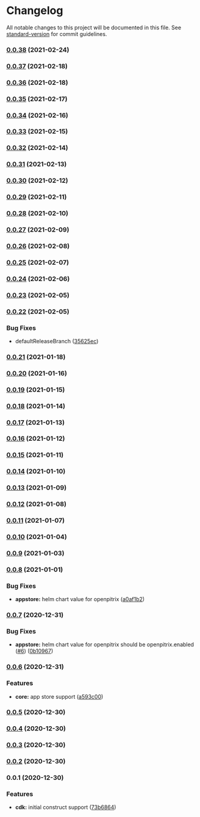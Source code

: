 # Changelog

All notable changes to this project will be documented in this file. See [standard-version](https://github.com/conventional-changelog/standard-version) for commit guidelines.

### [0.0.38](https://github.com/pahud/cdk-kubesphere/compare/v0.0.37...v0.0.38) (2021-02-24)

### [0.0.37](https://github.com/pahud/cdk-kubesphere/compare/v0.0.36...v0.0.37) (2021-02-18)

### [0.0.36](https://github.com/pahud/cdk-kubesphere/compare/v0.0.35...v0.0.36) (2021-02-18)

### [0.0.35](https://github.com/pahud/cdk-kubesphere/compare/v0.0.34...v0.0.35) (2021-02-17)

### [0.0.34](https://github.com/pahud/cdk-kubesphere/compare/v0.0.33...v0.0.34) (2021-02-16)

### [0.0.33](https://github.com/pahud/cdk-kubesphere/compare/v0.0.32...v0.0.33) (2021-02-15)

### [0.0.32](https://github.com/pahud/cdk-kubesphere/compare/v0.0.31...v0.0.32) (2021-02-14)

### [0.0.31](https://github.com/pahud/cdk-kubesphere/compare/v0.0.30...v0.0.31) (2021-02-13)

### [0.0.30](https://github.com/pahud/cdk-kubesphere/compare/v0.0.29...v0.0.30) (2021-02-12)

### [0.0.29](https://github.com/pahud/cdk-kubesphere/compare/v0.0.28...v0.0.29) (2021-02-11)

### [0.0.28](https://github.com/pahud/cdk-kubesphere/compare/v0.0.27...v0.0.28) (2021-02-10)

### [0.0.27](https://github.com/pahud/cdk-kubesphere/compare/v0.0.26...v0.0.27) (2021-02-09)

### [0.0.26](https://github.com/pahud/cdk-kubesphere/compare/v0.0.25...v0.0.26) (2021-02-08)

### [0.0.25](https://github.com/pahud/cdk-kubesphere/compare/v0.0.24...v0.0.25) (2021-02-07)

### [0.0.24](https://github.com/pahud/cdk-kubesphere/compare/v0.0.23...v0.0.24) (2021-02-06)

### [0.0.23](https://github.com/pahud/cdk-kubesphere/compare/v0.0.22...v0.0.23) (2021-02-05)

### [0.0.22](https://github.com/pahud/cdk-kubesphere/compare/v0.0.21...v0.0.22) (2021-02-05)


### Bug Fixes

* defaultReleaseBranch ([35625ec](https://github.com/pahud/cdk-kubesphere/commit/35625ecedd2b885cd38e9268ab8bdb9334a85404))

### [0.0.21](https://github.com/pahud/cdk-kubesphere/compare/v0.0.20...v0.0.21) (2021-01-18)

### [0.0.20](https://github.com/pahud/cdk-kubesphere/compare/v0.0.19...v0.0.20) (2021-01-16)

### [0.0.19](https://github.com/pahud/cdk-kubesphere/compare/v0.0.18...v0.0.19) (2021-01-15)

### [0.0.18](https://github.com/pahud/cdk-kubesphere/compare/v0.0.17...v0.0.18) (2021-01-14)

### [0.0.17](https://github.com/pahud/cdk-kubesphere/compare/v0.0.16...v0.0.17) (2021-01-13)

### [0.0.16](https://github.com/pahud/cdk-kubesphere/compare/v0.0.15...v0.0.16) (2021-01-12)

### [0.0.15](https://github.com/pahud/cdk-kubesphere/compare/v0.0.14...v0.0.15) (2021-01-11)

### [0.0.14](https://github.com/pahud/cdk-kubesphere/compare/v0.0.13...v0.0.14) (2021-01-10)

### [0.0.13](https://github.com/pahud/cdk-kubesphere/compare/v0.0.12...v0.0.13) (2021-01-09)

### [0.0.12](https://github.com/pahud/cdk-kubesphere/compare/v0.0.11...v0.0.12) (2021-01-08)

### [0.0.11](https://github.com/pahud/cdk-kubesphere/compare/v0.0.10...v0.0.11) (2021-01-07)

### [0.0.10](https://github.com/pahud/cdk-kubesphere/compare/v0.0.9...v0.0.10) (2021-01-04)

### [0.0.9](https://github.com/pahud/cdk-kubesphere/compare/v0.0.8...v0.0.9) (2021-01-03)

### [0.0.8](https://github.com/pahud/cdk-kubesphere/compare/v0.0.7...v0.0.8) (2021-01-01)


### Bug Fixes

* **appstore:** helm chart value for openpitrix ([a0af1b2](https://github.com/pahud/cdk-kubesphere/commit/a0af1b2a2025b8f9cd8f80852ea847ca477cda8d))

### [0.0.7](https://github.com/pahud/cdk-kubesphere/compare/v0.0.6...v0.0.7) (2020-12-31)


### Bug Fixes

* **appstore:** helm chart value for openpitrix should be openpitrix.enabled ([#6](https://github.com/pahud/cdk-kubesphere/issues/6)) ([0b10967](https://github.com/pahud/cdk-kubesphere/commit/0b1096747c08d404b34ea7a4717fc52f8e9c31a4))

### [0.0.6](https://github.com/pahud/cdk-kubesphere/compare/v0.0.5...v0.0.6) (2020-12-31)


### Features

* **core:** app store support ([a593c00](https://github.com/pahud/cdk-kubesphere/commit/a593c008fb00c6b7cc727795b5bff10e838b2eac))

### [0.0.5](https://github.com/pahud/cdk-kubesphere/compare/v0.0.4...v0.0.5) (2020-12-30)

### [0.0.4](https://github.com/pahud/cdk-kubesphere/compare/v0.0.3...v0.0.4) (2020-12-30)

### [0.0.3](https://github.com/pahud/cdk-kubesphere/compare/v0.0.1...v0.0.3) (2020-12-30)

### [0.0.2](https://github.com/pahud/cdk-kubesphere/compare/v0.0.1...v0.0.2) (2020-12-30)

### 0.0.1 (2020-12-30)


### Features

* **cdk:** initial construct support ([73b6864](https://github.com/pahud/cdk-kubesphere/commit/73b6864fa7c3842ba99b56d2947dd183d6ad0957))
